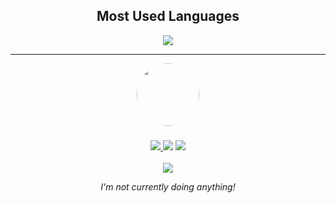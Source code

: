 <h2 align="center">Most Used Languages</h2>

<p align="center">
  <img src="https://github-readme-stats.vercel.app/api/top-langs/?username=Haddharanesh&layout=compact&theme=tokyonight" />
</p>

---

<p align="center">
  <img src="https://avatars.githubusercontent.com/Haddharanesh" width="100" height="100" style="border-radius: 50%;" />
</p>

<h3 align="center">
  <a href="https://discord.com/users/843067007192530945" target="_blank">
    <img src="https://img.shields.io/badge/bigsmoke07-5865F2?style=flat-square&logo=discord&logoColor=white&labelColor=2C2F33&color=5865F2" />
  </a>
  <img src="https://img.shields.io/badge/WSB-00bfa5?style=flat-square&logo=web3&logoColor=white" />
  <img src="https://img.shields.io/badge/Verified-28a745?style=flat-square&logo=checkmarx&logoColor=white" />
</h3>

<p align="center">
  <img src="https://img.shields.io/badge/status-online-brightgreen?style=flat-square" />
</p>

<p align="center">
  <i>I'm not currently doing anything!</i>
</p>
